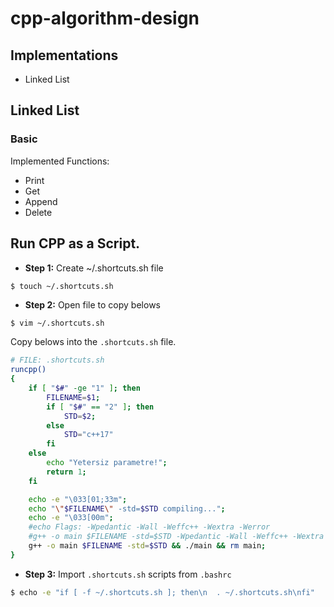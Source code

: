 # cpp-algorithm-design

## Implementations

- Linked List

## Linked List

### Basic

Implemented Functions:

- Print
- Get
- Append
- Delete

## Run CPP as a Script.

- **Step 1:** Create ~/.shortcuts.sh file
```sh 
$ touch ~/.shortcuts.sh
```

- **Step 2:** Open file to copy belows

```
$ vim ~/.shortcuts.sh
```

Copy belows into the `.shortcuts.sh` file.

```sh
# FILE: .shortcuts.sh
runcpp()
{
    if [ "$#" -ge "1" ]; then
        FILENAME=$1;
        if [ "$#" == "2" ]; then
            STD=$2;
        else
            STD="c++17"
        fi
    else
        echo "Yetersiz parametre!";
        return 1;
    fi

    echo -e "\033[01;33m";
    echo "\"$FILENAME\" -std=$STD compiling...";
    echo -e "\033[00m";
    #echo Flags: -Wpedantic -Wall -Weffc++ -Wextra -Werror
    #g++ -o main $FILENAME -std=$STD -Wpedantic -Wall -Weffc++ -Wextra && ./main && rm main;
    g++ -o main $FILENAME -std=$STD && ./main && rm main;
}
```

- **Step 3:** Import `.shortcuts.sh` scripts from `.bashrc`

```sh
$ echo -e "if [ -f ~/.shortcuts.sh ]; then\n  . ~/.shortcuts.sh\nfi"
```
